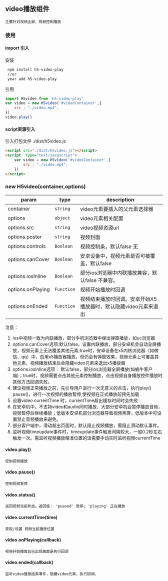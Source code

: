 ## video播放组件
    主要针对视频全屏、视频控制播放
### 使用 

#### import 引入

安装
``` bash
 npm install h5-video-play
 //or 
 year add h5-video-play
```
引用
```js
import H5video from 'h5-video-play'
var video = new H5video('#videoContainer',{
    src : "./video.mp4",
})
video.play()

```
#### script资源引入
引入打包文件 ./dist/h5video.js
``` html
<script src="./dist/h5video.js"></script>
<script  type="text/javascript">
    var video = new H5video('#videoContainer',{
        src : "./video.mp4",
    })
</script>
```

### new H5video(container,options)

| param  | type | description  |
|  ----  | ---  |     -----    |
|container | <code>string</code>  |  video元素要插入的父元素选择器 |
|options   | <code>object</code>  |  video元素相关配置        |
|options.src | <code>string</code> |  video视频资源url        |
|options.poster | <code>string</code> |    视频封面          |
|options.controls | <code>Boolean</code> | 视频控制条，默认false 无 |
|options.canCover | <code>Boolean</code> | 安卓设备中，视频元素是否可被覆盖，默认false |  
|options.iosInline | <code>Boolean</code> | 部分ios浏览器中内联播放兼容，默认false 不兼容。|
|options.onPlaying |<code>Function</code> | 视频开始播放时回调 |
|options.onEnded |<code>Function</code> | 视频结束播放时回调。安卓开始X5播放器时，默认隐藏video元素来退出 |

注意：
 1. ios中视频一致为内联播放，部分手机浏览器中弹出弹窗播放，如uc浏览器
 2. options.canCover选项:默认false，设置内联播放，部分安卓机会自动全屏播放，视频元素上无法覆盖其他元素;true时，安卓设备在x5内核浏览器（如微信、qq）中，启用x5播放器播放，但仍会有弹窗效果，视频元素上可覆盖其他元素，视频播放结束后会隐藏video元素来退出x5播放器
 3. options.iosInline选项： 默认false，部分ios浏览器全屏播放(如蜗牛客户端)；true时，视频需要点击其他元素控制播放，点击视频自身播放控件播放时其他方法回调失败。
 4. 建议视频正常播放之前，先引导用户进行一次无意义的点击，执行play() pause()，进行一次视频的播放暂停,使视频在正式播放前预先加载
 5. 设置video currentTime 时，currentTime超出缓存时间时会失败
 6. 在安卓机中，不支持video和audio同时播放，大部分安卓机会暂停播放音频，视频暂停后继续播放；低版本安卓机部分浏览器导致视频黑屏，低版本中可设置禁止音频播放来避免。
 7. 部分客户端中，滑动超出页面时，默认阻止视频播放，需阻止滑动默认事件。
 8. 监听视频timeupdate事件时，timeupdate事件触发间隔较大，一般0.2秒左右触发一次。需监听视频播放精准位置的话需要手动实时监听视频currentTime

#### video.play()
    控制视频播放

#### video.pause()
    控制视频暂停

#### video.status()
    返回视频当前状态。返回值： 'puased' 暂停; 'playing' 正在播放

#### video.currentTime(time) 
    获取/设置 视频当前播放位置 

#### video.onPlaying(callback)
    视频开始播放且已出现画面是执行回调

#### video.ended(callback)
    监听video播放结束事件，隐藏video元素，执行回调。
